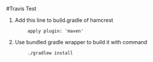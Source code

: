 #Travis Test
1. Add this line to build.gradle of hamcrest 
```
        apply plugin: 'maven'
```
2. Use bundled gradle wrapper to build it with command
```
        ./gradlew install
```